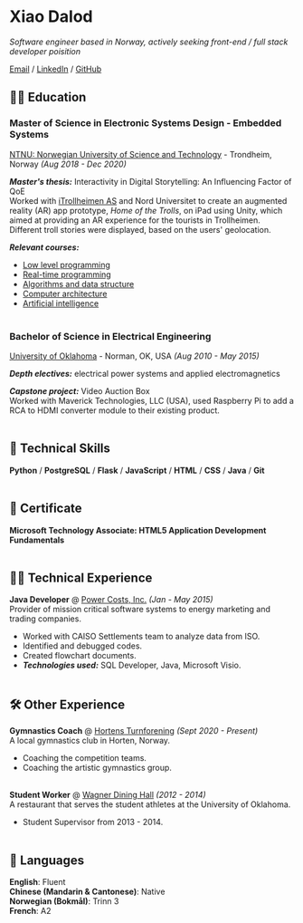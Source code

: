 # Xiao Dalod

_Software engineer based in Norway, actively seeking front-end / full stack developer poisition_ <br>

[Email](mailto:xiao.dalod@gmail.com) / [LinkedIn](https://www.linkedin.com/in/xiao-dalod/) / [GitHub](https://github.com/trollmarsj)

## 👩‍🎓 Education

### **Master of Science** in Electronic Systems Design - Embedded Systems<br>
[NTNU: Norwegian University of Science and Technology](https://www.ntnu.edu) - Trondheim, Norway _(Aug 2018 - Dec 2020)_ <br>

**_Master's thesis:_** Interactivity in Digital Storytelling: An Influencing Factor of QoE<br>
Worked with [iTrollheimen AS](https://itrollheimen.no) and Nord Universitet to create an augmented reality (AR) app prototype, _Home of the Trolls_, on iPad using Unity, which aimed at providing an AR experience for the tourists in Trollheimen. Different troll stories were displayed, based on the users' geolocation.<br>

**_Relevant courses:_**
  - [Low level programming](https://www.ntnu.edu/studies/courses/TDT4258#tab=omEmnet)
  - [Real-time programming](https://www.ntnu.edu/studies/courses/TTK4145#tab=omEmnet)
  - [Algorithms and data structure](https://www.ntnu.no/studier/emner/TDT4120#tab=omEmnet)
  - [Computer architecture](https://www.ntnu.edu/studies/courses/TDT4260#tab=omEmnet)
  - [Artificial intelligence](https://www.ntnu.edu/studies/courses/TDT4136#tab=omEmnet)
<br><br>


### **Bachelor of Science** in Electrical Engineering<br>
[University of Oklahoma](http://www.ou.edu) - Norman, OK, USA _(Aug 2010 - May 2015)_ <br>

**_Depth electives:_** electrical power systems and applied electromagnetics<br>

**_Capstone project:_** Video Auction Box<br>
Worked with Maverick Technologies, LLC (USA), used Raspberry Pi to add a RCA to HDMI converter module to their existing product.
<br><br>

## 🔧 Technical Skills
**Python** / **PostgreSQL** / **Flask** / **JavaScript** / **HTML** / **CSS** / **Java** / **Git**
<br><br>

## 📜 Certificate
**Microsoft Technology Associate: HTML5 Application Development Fundamentals**
<br><br>


## 👩‍💻 Technical Experience

**Java Developer** @ [Power Costs, Inc.](https://www.powercosts.com) _(Jan - May 2015)_ <br>
Provider of mission critical software systems to energy marketing and trading companies.
  - Worked with CAISO Settlements team to analyze data from ISO.
  - Identified and debugged codes.
  - Created flowchart documents.
  - **_Technologies used:_** SQL Developer, Java, Microsoft Visio.
<br><br>

## 🛠️ Other Experience

**Gymnastics Coach** @ [Hortens Turnforening](https://www.hortensturnforening.no) _(Sept 2020 - Present)_ <br>
A local gymnastics club in Horten, Norway.
  - Coaching the competition teams.
  - Coaching the artistic gymnastics group.
<br><br>

**Student Worker** @ [Wagner Dining Hall](https://static.soonersports.com/custompages/microsites/facilities/brushed/headington.html) _(2012 - 2014)_ <br>
A restaurant that serves the student athletes at the University of Oklahoma.
  - Student Supervisor from 2013 - 2014.
<br><br>

## 💬 Languages
**English**: Fluent <br>
**Chinese (Mandarin & Cantonese)**: Native <br>
**Norwegian (Bokmål)**: Trinn 3 <br>
**French**: A2 
<br><br>